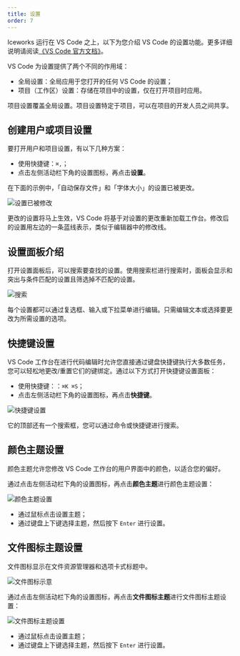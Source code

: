 ```yaml
---
title: 设置
order: 7
---
```


Iceworks 运行在 VS Code 之上，以下为您介绍 VS Code 的设置功能。更多详细说明请阅读[《VS Code 官方文档》](https://code.visualstudio.com/docs/getstarted/settings)。

VS Code 为设置提供了两个不同的作用域：

- 全局设置：全局应用于您打开的任何 VS Code 的设置；
- 项目（工作区）设置：存储在项目中的设置，仅在打开项目时应用。

项目设置覆盖全局设置。项目设置特定于项目，可以在项目的开发人员之间共享。

## 创建用户或项目设置

要打开用户和项目设置，有以下几种方案：

- 使用快捷键：`⌘,`；
- 点击左侧活动栏下角的设置图标，再点击**设置**。

在下面的示例中，「自动保存文件」和「字体大小」的设置已被更改。

![设置已被修改](https://img.alicdn.com/tfs/TB1Wqi5KrY1gK0jSZTEXXXDQVXa-2258-1176.png)

更改的设置将马上生效，VS Code 将基于对设置的更改重新加载工作台。修改后的设置用左边的一条蓝线表示，类似于编辑器中的修改线。

## 设置面板介绍

打开设置面板后，可以搜索要查找的设置。使用搜索栏进行搜索时，面板会显示和突出与条件匹配的设置且筛选掉不匹配的设置。

![搜索](https://img.alicdn.com/tfs/TB1Jmi4KAL0gK0jSZFAXXcA9pXa-2250-674.png)

每个设置都可以通过复选框、输入或下拉菜单进行编辑。只需编辑文本或选择要更改为所需设置的选项。

## 快捷键设置

VS Code 工作台在进行代码编辑时允许您直接通过键盘快捷键执行大多数任务，您可以轻松地更改/重置它们的键绑定。通过以下方式打开快捷键设置面板：

- 使用快捷键：：`⌘K ⌘S`；
- 点击左侧活动栏下角的设置图标，再点击**快捷键**。

![快捷键设置](https://img.alicdn.com/tfs/TB1SwY9aTM11u4jSZPxXXahcXXa-2258-622.png)

它的顶部还有一个搜索框，您可以通过命令或快捷键进行搜索。

## 颜色主题设置

颜色主题允许您修改 VS Code 工作台的用户界面中的颜色，以适合您的偏好。

通过点击左侧活动栏下角的设置图标，再点击**颜色主题**进行颜色主题设置：

![颜色主题设置](https://img.alicdn.com/tfs/TB1sFjdKBr0gK0jSZFnXXbRRXXa-1592-744.png)

- 通过鼠标点击设置主题；
- 通过键盘上下键选择主题，然后按下 `Enter` 进行设置。

## 文件图标主题设置

文件图标显示在文件资源管理器和选项卡式标题中。

![文件图标示意](https://img.alicdn.com/tfs/TB1OT8jtkL0gK0jSZFtXXXQCXXa-1322-734.png)

通过点击左侧活动栏下角的设置图标，再点击**文件图标主题**进行文件图标主题设置：

![文件图标主题设置](https://img.alicdn.com/tfs/TB1H.u7Ky_1gK0jSZFqXXcpaXXa-1628-336.png)

- 通过鼠标点击设置主题；
- 通过键盘上下键选择主题，然后按下 `Enter` 进行设置。
